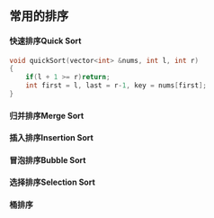 ## 常用的排序

#### 快速排序Quick Sort



```c++
void quickSort(vector<int> &nums, int l, int r)
{
	if(l + 1 >= r)return;
    int first = l, last = r-1, key = nums[first];
}
```

#### 归并排序Merge Sort



#### 插入排序Insertion Sort



#### 冒泡排序Bubble Sort



#### 选择排序Selection Sort



#### 桶排序

